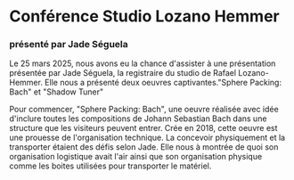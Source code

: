 <h1>Conférence Studio Lozano Hemmer</h1>
<h3>présenté par Jade Séguela</h3>

  Le 25 mars 2025, nous avons eu la chance d'assister à une présentation présentée par Jade Séguela, la registraire du studio de Rafael Lozano-Hemmer. Elle nous a présenté deux oeuvres captivantes."Sphere Packing: Bach" et "Shadow Tuner"
  
  Pour commencer, "Sphere Packing: Bach", une oeuvre réalisée avec idée d'inclure toutes les compositions de Johann Sebastian Bach dans une structure que les visiteurs peuvent entrer. Crée en 2018, cette oeuvre est une prouesse de l'organisation technique. La concevoir physiquement et la transporter étaient des défis selon Jade. Elle nous à montrée de quoi son organisation logistique avait l'air ainsi que son organisation physique comme les boites utilisées pour transporter le matériel.
